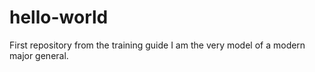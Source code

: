 # hello-world
First repository from the training guide
I am the very model of a modern major general.
